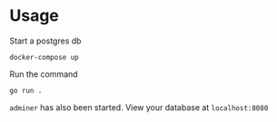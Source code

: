 # Usage

Start a postgres db

```
docker-compose up
```

Run the command

```
go run .
```

`adminer` has also been started. View your database at `localhost:8080`
